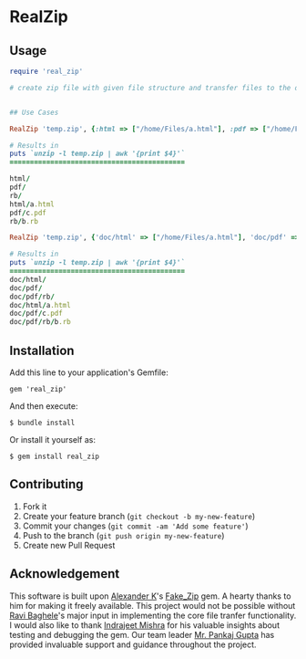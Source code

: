 # RealZip

## Usage

```ruby
require 'real_zip'

# create zip file with given file structure and transfer files to the directory of your choice within the zip file.


## Use Cases

RealZip 'temp.zip', {:html => ["/home/Files/a.html"], :pdf => ["/home/Files/c.pdf"], :rb => ["/home/Files/b.rb"]}

# Results in
puts `unzip -l temp.zip | awk '{print $4}'`
===========================================

html/
pdf/
rb/
html/a.html
pdf/c.pdf
rb/b.rb

RealZip 'temp.zip', {'doc/html' => ["/home/Files/a.html"], 'doc/pdf' => ["/home/Files/c.pdf"], 'doc/pdf/rb' => ["/home/Files/b.rb"]}

# Results in
puts `unzip -l temp.zip | awk '{print $4}'`
===========================================
doc/html/
doc/pdf/
doc/pdf/rb/
doc/html/a.html
doc/pdf/c.pdf
doc/pdf/rb/b.rb
```


## Installation

Add this line to your application's Gemfile:

    gem 'real_zip'

And then execute:

    $ bundle install

Or install it yourself as:

    $ gem install real_zip

## Contributing

1. Fork it
2. Create your feature branch (`git checkout -b my-new-feature`)
3. Commit your changes (`git commit -am 'Add some feature'`)
4. Push to the branch (`git push origin my-new-feature`)
5. Create new Pull Request

## Acknowledgement
This software is built upon [Alexander K](https://github.com/sowcow)'s [Fake_Zip](https://github.com/sowcow/fake_zip) gem. A hearty thanks to him for making it freely available. This project would not be possible without [Ravi Baghele](https://github.com/rbaghele)'s major input in implementing the core file tranfer functionality. I would also like to thank <a href="https://github.com/indermishra">Indrajeet Mishra</a> for his valuable insights about testing and debugging the gem. Our team leader <a href ="https://github.com/stormfire">Mr. Pankaj Gupta</a> has provided invaluable support and guidance throughout the project.

